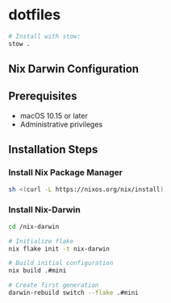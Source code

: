 # dotfiles

```sh
# Install with stow:
stow .
```

## Nix Darwin Configuration

## Prerequisites
- macOS 10.15 or later
- Administrative privileges

## Installation Steps

### Install Nix Package Manager
```bash
sh <(curl -L https://nixos.org/nix/install)
```

### Install Nix-Darwin
```sh
cd /nix-darwin

# Initialize flake
nix flake init -t nix-darwin

# Build initial configuration
nix build .#mini

# Create first generation
darwin-rebuild switch --flake .#mini
```
